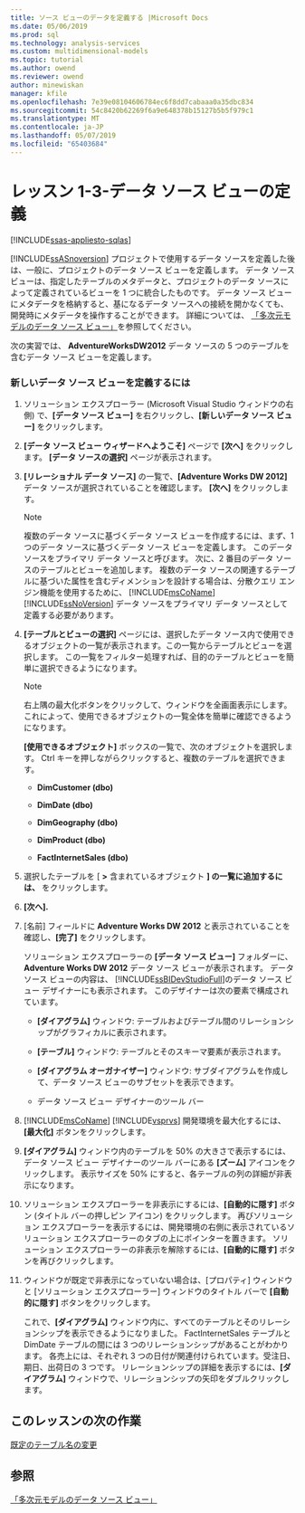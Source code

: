 ```yaml
---
title: ソース ビューのデータを定義する |Microsoft Docs
ms.date: 05/06/2019
ms.prod: sql
ms.technology: analysis-services
ms.custom: multidimensional-models
ms.topic: tutorial
ms.author: owend
ms.reviewer: owend
author: minewiskan
manager: kfile
ms.openlocfilehash: 7e39e08104606784ec6f8dd7cabaaa0a35dbc834
ms.sourcegitcommit: 54c8420b62269f6a9e648378b15127b5b5f979c1
ms.translationtype: MT
ms.contentlocale: ja-JP
ms.lasthandoff: 05/07/2019
ms.locfileid: "65403684"
---
```

# <a name="lesson-1-3---defining-a-data-source-view"></a>レッスン 1-3-データ ソース ビューの定義
[!INCLUDE[ssas-appliesto-sqlas](../../includes/ssas-appliesto-sqlas.md)]

[!INCLUDE[ssASnoversion](../../includes/ssasnoversion-md.md)] プロジェクトで使用するデータ ソースを定義した後は、一般に、プロジェクトのデータ ソース ビューを定義します。 データ ソース ビューは、指定したテーブルのメタデータと、プロジェクトのデータ ソースによって定義されているビューを 1 つに統合したものです。 データ ソース ビューにメタデータを格納すると、基になるデータ ソースへの接続を開かなくても、開発時にメタデータを操作することができます。 詳細については、 [「多次元モデルのデータ ソース ビュー」](../multidimensional-models/data-source-views-in-multidimensional-models.md)を参照してください。  
  
次の実習では、 **AdventureWorksDW2012** データ ソースの 5 つのテーブルを含むデータ ソース ビューを定義します。  
  
### <a name="to-define-a-new-data-source-view"></a>新しいデータ ソース ビューを定義するには  
  
1.  ソリューション エクスプローラー (Microsoft Visual Studio ウィンドウの右側) で、**[データ ソース ビュー]** を右クリックし、**[新しいデータ ソース ビュー]** をクリックします。  
  
2.  **[データ ソース ビュー ウィザードへようこそ]** ページで **[次へ]** をクリックします。 **[データ ソースの選択]** ページが表示されます。  
  
3.  **[リレーショナル データ ソース]** の一覧で、**[Adventure Works DW 2012]** データ ソースが選択されていることを確認します。 **[次へ]** をクリックします。  
  
    > [!NOTE]  
    > 複数のデータ ソースに基づくデータ ソース ビューを作成するには、まず、1 つのデータ ソースに基づくデータ ソース ビューを定義します。 このデータ ソースをプライマリ データ ソースと呼びます。 次に、2 番目のデータ ソースのテーブルとビューを追加します。 複数のデータ ソースの関連するテーブルに基づいた属性を含むディメンションを設計する場合は、分散クエリ エンジン機能を使用するために、 [!INCLUDE[msCoName](../../includes/msconame-md.md)][!INCLUDE[ssNoVersion](../../includes/ssnoversion-md.md)] データ ソースをプライマリ データ ソースとして定義する必要があります。  
  
4.  **[テーブルとビューの選択]** ページには、選択したデータ ソース内で使用できるオブジェクトの一覧が表示されます。この一覧からテーブルとビューを選択します。 この一覧をフィルター処理すれば、目的のテーブルとビューを簡単に選択できるようになります。  
  
    > [!NOTE]  
    > 右上隅の最大化ボタンをクリックして、ウィンドウを全画面表示にします。 これによって、使用できるオブジェクトの一覧全体を簡単に確認できるようになります。  
  
    **[使用できるオブジェクト]** ボックスの一覧で、次のオブジェクトを選択します。 Ctrl キーを押しながらクリックすると、複数のテーブルを選択できます。  
  
    -   **DimCustomer (dbo)**  
  
    -   **DimDate (dbo)**  
  
    -   **DimGeography (dbo)**  
  
    -   **DimProduct (dbo)**  
  
    -   **FactInternetSales (dbo)**  
  
5.  選択したテーブルを [ **>** 含まれているオブジェクト **] の一覧に追加するには、** をクリックします。  
  
6.   **[次へ].**  
  
7.  [名前] フィールドに **Adventure Works DW 2012** と表示されていることを確認し、**[完了]** をクリックします。  
  
    ソリューション エクスプローラーの **[データ ソース ビュー]** フォルダーに、 **Adventure Works DW 2012** データ ソース ビューが表示されます。 データ ソース ビューの内容は、 [!INCLUDE[ssBIDevStudioFull](../../includes/ssbidevstudiofull-md.md)]のデータ ソース ビュー デザイナーにも表示されます。 このデザイナーは次の要素で構成されています。  
  
    -   **[ダイアグラム]** ウィンドウ: テーブルおよびテーブル間のリレーションシップがグラフィカルに表示されます。  
  
    -   **[テーブル]** ウィンドウ: テーブルとそのスキーマ要素が表示されます。  
  
    -   **[ダイアグラム オーガナイザー]** ウィンドウ: サブダイアグラムを作成して、データ ソース ビューのサブセットを表示できます。  
  
    -   データ ソース ビュー デザイナーのツール バー  
  
8.   [!INCLUDE[msCoName](../../includes/msconame-md.md)] [!INCLUDE[vsprvs](../../includes/vsprvs-md.md)] 開発環境を最大化するには、**[最大化]** ボタンをクリックします。  
  
9. **[ダイアグラム]** ウィンドウ内のテーブルを 50% の大きさで表示するには、データ ソース ビュー デザイナーのツール バーにある **[ズーム]** アイコンをクリックします。 表示サイズを 50% にすると、各テーブルの列の詳細が非表示になります。  
  
10. ソリューション エクスプローラーを非表示にするには、**[自動的に隠す]** ボタン (タイトル バーの押しピン アイコン) をクリックします。 再びソリューション エクスプローラーを表示するには、開発環境の右側に表示されているソリューション エクスプローラーのタブの上にポインターを置きます。 ソリューション エクスプローラーの非表示を解除するには、**[自動的に隠す]** ボタンを再びクリックします。  
  
11. ウィンドウが既定で非表示になっていない場合は、[プロパティ] ウィンドウと [ソリューション エクスプローラー] ウィンドウのタイトル バーで **[自動的に隠す]** ボタンをクリックします。  
  
    これで、**[ダイアグラム]** ウィンドウ内に、すべてのテーブルとそのリレーションシップを表示できるようになりました。 FactInternetSales テーブルと DimDate テーブルの間には 3 つのリレーションシップがあることがわかります。 各売上には、それぞれ 3 つの日付が関連付けられています。受注日、期日、出荷日の 3 つです。 リレーションシップの詳細を表示するには、**[ダイアグラム]** ウィンドウで、リレーションシップの矢印をダブルクリックします。  
  
## <a name="next-task-in-lesson"></a>このレッスンの次の作業  
[既定のテーブル名の変更](lesson-1-4-modifying-default-table-names.md)  
  
## <a name="see-also"></a>参照  
[「多次元モデルのデータ ソース ビュー」](../multidimensional-models/data-source-views-in-multidimensional-models.md)  
  
  
  
